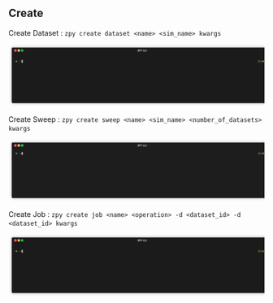 ## Create

Create Dataset : ```zpy create dataset <name> <sim_name> kwargs```

<p align="center"><img src="gif/createdataset.gif?raw=true"/></p>

Create Sweep : ```zpy create sweep <name> <sim_name> <number_of_datasets> kwargs```

<p align="center"><img src="gif/createsweep.gif?raw=true"/></p>

Create Job : ```zpy create job <name> <operation> -d <dataset_id> -d <dataset_id> kwargs```

<p align="center"><img src="gif/createjob.gif?raw=true"/></p>
